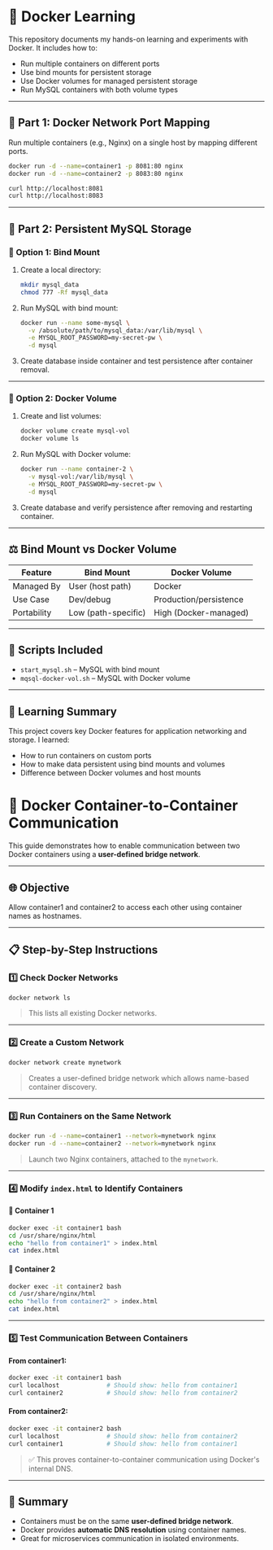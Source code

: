 
# 🐳 Docker Learning

This repository documents my hands-on learning and experiments with Docker. It includes how to:

- Run multiple containers on different ports
- Use bind mounts for persistent storage
- Use Docker volumes for managed persistent storage
- Run MySQL containers with both volume types

---

## 🔹 Part 1: Docker Network Port Mapping

Run multiple containers (e.g., Nginx) on a single host by mapping different ports.

```bash
docker run -d --name=container1 -p 8081:80 nginx
docker run -d --name=container2 -p 8083:80 nginx

curl http://localhost:8081
curl http://localhost:8083
```

---

## 🔹 Part 2: Persistent MySQL Storage

### 🔸 Option 1: Bind Mount

1. Create a local directory:
   ```bash
   mkdir mysql_data
   chmod 777 -Rf mysql_data
   ```

2. Run MySQL with bind mount:
   ```bash
   docker run --name some-mysql \
     -v /absolute/path/to/mysql_data:/var/lib/mysql \
     -e MYSQL_ROOT_PASSWORD=my-secret-pw \
     -d mysql
   ```

3. Create database inside container and test persistence after container removal.

---

### 🔸 Option 2: Docker Volume

1. Create and list volumes:
   ```bash
   docker volume create mysql-vol
   docker volume ls
   ```

2. Run MySQL with Docker volume:
   ```bash
   docker run --name container-2 \
     -v mysql-vol:/var/lib/mysql \
     -e MYSQL_ROOT_PASSWORD=my-secret-pw \
     -d mysql
   ```

3. Create database and verify persistence after removing and restarting container.

---

## ⚖️ Bind Mount vs Docker Volume

| Feature    | Bind Mount             | Docker Volume           |
|------------|------------------------|--------------------------|
| Managed By | User (host path)       | Docker                   |
| Use Case   | Dev/debug              | Production/persistence   |
| Portability| Low (path-specific)    | High (Docker-managed)    |

---

## 📁 Scripts Included

- `start_mysql.sh` – MySQL with bind mount
- `mqsql-docker-vol.sh` – MySQL with Docker volume

---

## 🧠 Learning Summary

This project covers key Docker features for application networking and storage. I learned:

- How to run containers on custom ports
- How to make data persistent using bind mounts and volumes
- Difference between Docker volumes and host mounts


# 🔄 Docker Container-to-Container Communication

This guide demonstrates how to enable communication between two Docker containers using a **user-defined bridge network**.

---

## 🌐 Objective

Allow container1 and container2 to access each other using container names as hostnames.

---

## 📋 Step-by-Step Instructions

### 1️⃣ Check Docker Networks

```bash
docker network ls
```
> This lists all existing Docker networks.

---

### 2️⃣ Create a Custom Network

```bash
docker network create mynetwork
```
> Creates a user-defined bridge network which allows name-based container discovery.

---

### 3️⃣ Run Containers on the Same Network

```bash
docker run -d --name=container1 --network=mynetwork nginx
docker run -d --name=container2 --network=mynetwork nginx
```
> Launch two Nginx containers, attached to the `mynetwork`.

---

### 4️⃣ Modify `index.html` to Identify Containers

#### 🔹 Container 1

```bash
docker exec -it container1 bash
cd /usr/share/nginx/html
echo "hello from container1" > index.html
cat index.html
```

#### 🔹 Container 2

```bash
docker exec -it container2 bash
cd /usr/share/nginx/html
echo "hello from container2" > index.html
cat index.html
```

---

### 5️⃣ Test Communication Between Containers

#### From container1:

```bash
docker exec -it container1 bash
curl localhost             # Should show: hello from container1
curl container2            # Should show: hello from container2
```

#### From container2:

```bash
docker exec -it container2 bash
curl localhost             # Should show: hello from container2
curl container1            # Should show: hello from container1
```

> ✅ This proves container-to-container communication using Docker's internal DNS.

---

## 📌 Summary

- Containers must be on the same **user-defined bridge network**.
- Docker provides **automatic DNS resolution** using container names.
- Great for microservices communication in isolated environments.


